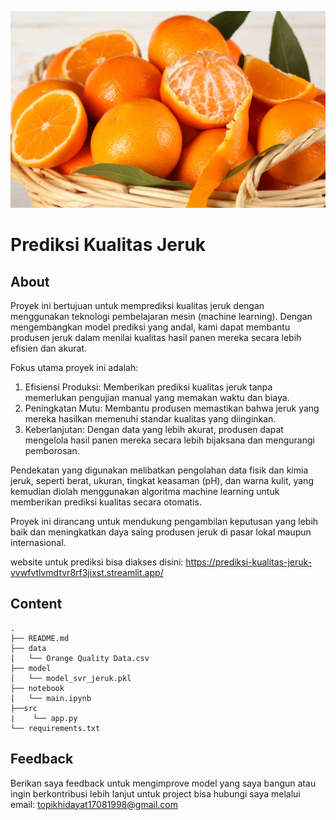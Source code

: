 ![header](img/jerukk.jpg)

# Prediksi Kualitas Jeruk

## About
Proyek ini bertujuan untuk memprediksi kualitas jeruk dengan menggunakan teknologi pembelajaran mesin (machine learning). Dengan mengembangkan model prediksi yang andal, kami dapat membantu produsen jeruk dalam menilai kualitas hasil panen mereka secara lebih efisien dan akurat.

Fokus utama proyek ini adalah:

1. Efisiensi Produksi: Memberikan prediksi kualitas jeruk tanpa memerlukan pengujian manual yang memakan waktu dan biaya.
2. Peningkatan Mutu: Membantu produsen memastikan bahwa jeruk yang mereka hasilkan memenuhi standar kualitas yang diinginkan.
3. Keberlanjutan: Dengan data yang lebih akurat, produsen dapat mengelola hasil panen mereka secara lebih bijaksana dan mengurangi pemborosan.

Pendekatan yang digunakan melibatkan pengolahan data fisik dan kimia jeruk, seperti berat, ukuran, tingkat keasaman (pH), dan warna kulit, yang kemudian diolah menggunakan algoritma machine learning untuk memberikan prediksi kualitas secara otomatis.

Proyek ini dirancang untuk mendukung pengambilan keputusan yang lebih baik dan meningkatkan daya saing produsen jeruk di pasar lokal maupun internasional.

website untuk prediksi bisa diakses disini: https://prediksi-kualitas-jeruk-vvwfvtlvmdtvr8rf3jixst.streamlit.app/

## Content
    .
    ├── README.md 
    ├── data
    │   └── Orange Quality Data.csv
    ├── model
    │   └── model_svr_jeruk.pkl
    ├── notebook
    │   └── main.ipynb
    ├──src
    |    └── app.py
    └── requirements.txt

## Feedback
Berikan saya feedback untuk mengimprove model yang saya bangun atau ingin berkontribusi lebih lanjut untuk project bisa hubungi saya melalui email: topikhidayat17081998@gmail.com
